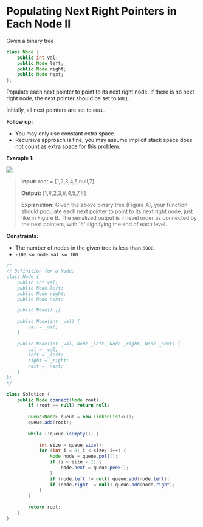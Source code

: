 # Populating Next Right Pointers in Each Node II

Given a binary tree

```java
class Node {
    public int val;
    public Node left;
    public Node right;
    public Node next;
};
```

Populate each next pointer to point to its next right node. If there is no next right node, the next pointer should be set to `NULL`.

Initially, all next pointers are set to `NULL`.

**Follow up:**

* You may only use constant extra space.
* Recursive approach is fine, you may assume implicit stack space does not count as extra space for this problem.

**Example 1:**

![](https://assets.leetcode.com/uploads/2019/02/15/117_sample.png)

> **Input:** root = \[1,2,3,4,5,null,7\] 
>
> **Output:** \[1,\#,2,3,\#,4,5,7,\#\] 
>
> **Explanation:** Given the above binary tree \(Figure A\), your function should populate each next pointer to point to its next right node, just like in Figure B. The serialized output is in level order as connected by the next pointers, with '\#' signifying the end of each level.

**Constraints:**

* The number of nodes in the given tree is less than `6000`.
* `-100 <= node.val <= 100`

```java
/*
// Definition for a Node.
class Node {
    public int val;
    public Node left;
    public Node right;
    public Node next;

    public Node() {}
    
    public Node(int _val) {
        val = _val;
    }

    public Node(int _val, Node _left, Node _right, Node _next) {
        val = _val;
        left = _left;
        right = _right;
        next = _next;
    }
};
*/

class Solution {
    public Node connect(Node root) {
        if (root == null) return null;
        
        Queue<Node> queue = new LinkedList<>();
        queue.add(root);
        
        while (!queue.isEmpty()) {
            
            int size = queue.size();
            for (int i = 0; i < size; i++) {
                Node node = queue.poll();
                if (i < size - 1) {
                    node.next = queue.peek();
                }
                if (node.left != null) queue.add(node.left);
                if (node.right != null) queue.add(node.right);
            }
        }
        
        return root;
    }
}
```

